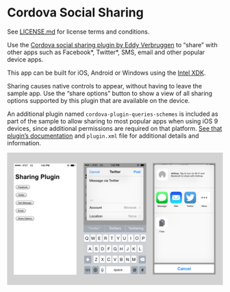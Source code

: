 Cordova Social Sharing
======================

See [LICENSE.md](LICENSE.md) for license terms and conditions.

Use the [Cordova social sharing plugin by Eddy Verbruggen][1] to “share” with
other apps such as Facebook\*, Twitter\*, SMS, email and other popular device
apps.

[1]: https://github.com/EddyVerbruggen/SocialSharing-PhoneGap-Plugin

This app can be built for iOS, Android or Windows using the
[Intel XDK](http://xdk.intel.com).

Sharing causes native controls to appear, without having to leave the sample
app. Use the “share options” button to show a view of all sharing options
supported by this plugin that are available on the device.

An additional plugin named `cordova-plugin-queries-schemes` is included as
part of the sample to allow sharing to most popular apps when using iOS 9
devices, since additional permissions are required on that platform.
[See that plugin’s documentation][2] and `plugin.xml` file for additional
details and information.

[2]: https://github.com/rjhilgefort/cordova-plugin-queries-schemes

![](docs/sample-screen.png)

 
